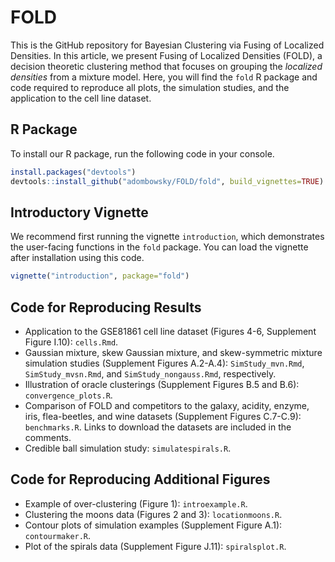 # FOLD
This is the GitHub repository for Bayesian Clustering via Fusing of Localized Densities. In this article, we present Fusing of Localized Densities (FOLD), a decision theoretic clustering method that focuses on grouping the _localized densities_ from a mixture model. Here, you will find the ```fold``` R package and code required to reproduce all plots, the simulation studies, and the application to the cell line dataset.

## R Package
To install our R package, run the following code in your console.
```r
install.packages("devtools")
devtools::install_github("adombowsky/FOLD/fold", build_vignettes=TRUE)
```

## Introductory Vignette
We recommend first running the vignette ```introduction```, which demonstrates the user-facing functions in the ```fold``` package. You can load the vignette after installation using this code.
```r
vignette("introduction", package="fold")
```

## Code for Reproducing Results
* Application to the GSE81861 cell line dataset (Figures 4-6, Supplement Figure I.10): ```cells.Rmd```.
* Gaussian mixture, skew Gaussian mixture, and skew-symmetric mixture simulation studies (Supplement Figures A.2-A.4): ```SimStudy_mvn.Rmd```, ```SimStudy_mvsn.Rmd```, and ```SimStudy_nongauss.Rmd```, respectively.
* Illustration of oracle clusterings (Supplement Figures B.5 and B.6): ```convergence_plots.R```.
* Comparison of FOLD and competitors to the galaxy, acidity, enzyme, iris, flea-beetles, and wine datasets (Supplement Figures C.7-C.9): ```benchmarks.R```. Links to download the datasets are included in the comments.
* Credible ball simulation study: ```simulatespirals.R```. 

## Code for Reproducing Additional Figures
* Example of over-clustering (Figure 1): ```introexample.R```.
* Clustering the moons data (Figures 2 and 3): ```locationmoons.R```.
* Contour plots of simulation examples (Supplement Figure A.1): ```contourmaker.R```.
* Plot of the spirals data (Supplement Figure J.11): ```spiralsplot.R```.
